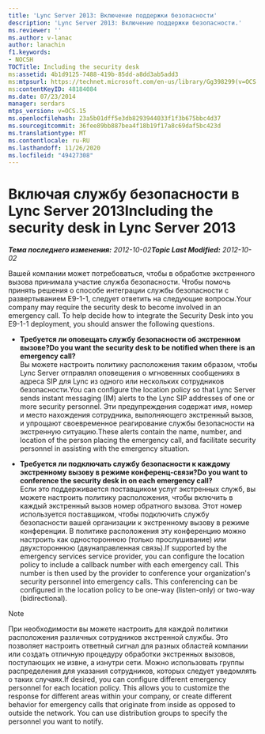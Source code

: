 ```yaml
---
title: 'Lync Server 2013: Включение поддержки безопасности'
description: 'Lync Server 2013: Включение поддержки безопасности.'
ms.reviewer: ''
ms.author: v-lanac
author: lanachin
f1.keywords:
- NOCSH
TOCTitle: Including the security desk
ms:assetid: 4b1d9125-7488-419b-85dd-a8dd3ab5add3
ms:mtpsurl: https://technet.microsoft.com/en-us/library/Gg398299(v=OCS.15)
ms:contentKeyID: 48184084
ms.date: 07/23/2014
manager: serdars
mtps_version: v=OCS.15
ms.openlocfilehash: 23a5b01dff5e3db8293944033f1f3b675bbc4d37
ms.sourcegitcommit: 36fee89bb887bea4f18b19f17a8c69daf5bc423d
ms.translationtype: MT
ms.contentlocale: ru-RU
ms.lasthandoff: 11/26/2020
ms.locfileid: "49427308"
---
```

# <a name="including-the-security-desk-in-lync-server-2013"></a><span data-ttu-id="e6278-103">Включая службу безопасности в Lync Server 2013</span><span class="sxs-lookup"><span data-stu-id="e6278-103">Including the security desk in Lync Server 2013</span></span>

<div data-xmlns="http://www.w3.org/1999/xhtml">

<div class="topic" data-xmlns="http://www.w3.org/1999/xhtml" data-msxsl="urn:schemas-microsoft-com:xslt" data-cs="https://msdn.microsoft.com/">

<div data-asp="https://msdn2.microsoft.com/asp">



</div>

<div id="mainSection">

<div id="mainBody"><span data-ttu-id="e6278-104">

<span> </span></span><span class="sxs-lookup"><span data-stu-id="e6278-104">

<span> </span></span></span>

<span data-ttu-id="e6278-105">_**Тема последнего изменения:** 2012-10-02_</span><span class="sxs-lookup"><span data-stu-id="e6278-105">_**Topic Last Modified:** 2012-10-02_</span></span>

<span data-ttu-id="e6278-p101">Вашей компании может потребоваться, чтобы в обработке экстренного вызова принимала участие служба безопасности. Чтобы помочь принять решения о способе интеграции службы безопасности с развертыванием E9-1-1, следует ответить на следующие вопросы.</span><span class="sxs-lookup"><span data-stu-id="e6278-p101">Your company may require the security desk to become involved in an emergency call. To help decide how to integrate the Security Desk into you E9-1-1 deployment, you should answer the following questions.</span></span>

  - <span data-ttu-id="e6278-108">**Требуется ли оповещать службу безопасности об экстренном вызове?**</span><span class="sxs-lookup"><span data-stu-id="e6278-108">**Do you want the security desk to be notified when there is an emergency call?**</span></span>  
    <span data-ttu-id="e6278-109">Вы можете настроить политику расположения таким образом, чтобы Lync Server отправлял оповещения о мгновенных сообщениях в адреса SIP для Lync из одного или нескольких сотрудников безопасности.</span><span class="sxs-lookup"><span data-stu-id="e6278-109">You can configure the location policy so that Lync Server sends instant messaging (IM) alerts to the Lync SIP addresses of one or more security personnel.</span></span> <span data-ttu-id="e6278-110">Эти предупреждения содержат имя, номер и место нахождения сотрудника, выполняющего экстренный вызов, и упрощают своевременное реагирование службы безопасности на экстренную ситуацию.</span><span class="sxs-lookup"><span data-stu-id="e6278-110">These alerts contain the name, number, and location of the person placing the emergency call, and facilitate security personnel in assisting with the emergency situation.</span></span>

<!-- end list -->

  - <span data-ttu-id="e6278-111">**Требуется ли подключать службу безопасности к каждому экстренному вызову в режиме конференц-связи?**</span><span class="sxs-lookup"><span data-stu-id="e6278-111">**Do you want to conference the security desk in on each emergency call?**</span></span>  
    <span data-ttu-id="e6278-p103">Если это поддерживается поставщиком услуг экстренных служб, вы можете настроить политику расположения, чтобы включить в каждый экстренный вызов номер обратного вызова. Этот номер используется поставщиком, чтобы подключить службу безопасности вашей организации к экстренному вызову в режиме конференции. В политике расположения эту конференцию можно настроить как одностороннюю (только прослушивание) или двухстороннюю (двунаправленная связь).</span><span class="sxs-lookup"><span data-stu-id="e6278-p103">If supported by the emergency services service provider, you can configure the location policy to include a callback number with each emergency call. This number is then used by the provider to conference your organization's security personnel into emergency calls. This conferencing can be configured in the location policy to be one-way (listen-only) or two-way (bidirectional).</span></span>

<div>


> [!NOTE]  
> <span data-ttu-id="e6278-p104">При необходимости вы можете настроить для каждой политики расположения различных сотрудников экстренной службы. Это позволяет настроить ответный сигнал для разных областей компании или создать отличную процедуру обработки экстренных вызовов, поступающих не извне, а изнутри сети. Можно использовать группы распределения для указания сотрудников, которых следует уведомлять о таких случаях.</span><span class="sxs-lookup"><span data-stu-id="e6278-p104">If desired, you can configure different emergency personnel for each location policy. This allows you to customize the response for different areas within your company, or create different behavior for emergency calls that originate from inside as opposed to outside the network. You can use distribution groups to specify the personnel you want to notify.</span></span>



<span data-ttu-id="e6278-118"></div>

</div>

<span> </span>

</div>

</div>

</span><span class="sxs-lookup"><span data-stu-id="e6278-118"></div>

</div>

<span> </span>

</div>

</div>

</span></span></div>

